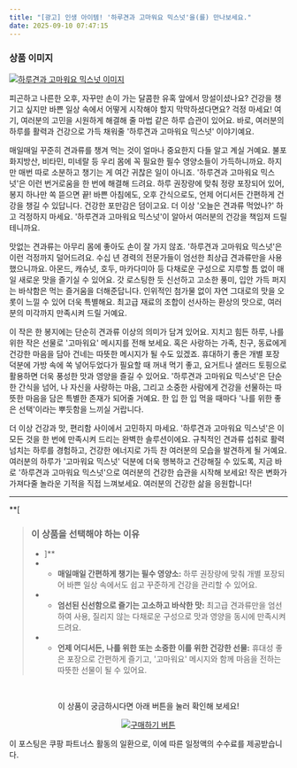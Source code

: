 ```yaml
---
title: "[광고] 인생 아이템! '하루견과 고마워요 믹스넛'을(를) 만나보세요."
date: 2025-09-10 07:47:15
---
```

### 상품 이미지
[![하루견과 고마워요 믹스넛 이미지](https://ads-partners.coupang.com/image1/ZyULUj6OWrrATOo2Z8WrGulCgVoq-Ke_vzcQ48atppCJOkc-hG2C4YBcTITgarKHWdjmvY4b9-8xO0WlvakIROSZsTdGQlfiOtecFI2UOG7eQeszeydOiuzu-T7UxqhjuiDoGp-gUZL41bInX63akCLaHanbqC3aKMdOGCUFIPoXosD4eDCKgy_joIYRfqQKwj6bf5gAjbp3Flor0EE0wZhy7eUDgFiRNu_-_SZvKUPb9bDiR3XIvgqqnRVNJQjLBy8CGl1f8EoGvt-VlQxVEPO51w==)](https://link.coupang.com/re/AFFSDP?lptag=AF8916626&pageKey=7783867131&itemId=21043190581&vendorItemId=73982275395&traceid=V0-153-f80d4b38c556e23e&requestid=20250910164657065185148791&token=31850C%7CGM)

피곤하고 나른한 오후, 자꾸만 손이 가는 달콤한 유혹 앞에서 망설이셨나요? 건강을 챙기고 싶지만 바쁜 일상 속에서 어떻게 시작해야 할지 막막하셨다면요? 걱정 마세요! 여기, 여러분의 고민을 시원하게 해결해 줄 마법 같은 하루 습관이 있어요. 바로, 여러분의 하루를 활력과 건강으로 가득 채워줄 '하루견과 고마워요 믹스넛' 이야기예요.

매일매일 꾸준히 견과류를 챙겨 먹는 것이 얼마나 중요한지 다들 알고 계실 거예요. 불포화지방산, 비타민, 미네랄 등 우리 몸에 꼭 필요한 필수 영양소들이 가득하니까요. 하지만 매번 따로 소분하고 챙기는 게 여간 귀찮은 일이 아니죠. '하루견과 고마워요 믹스넛'은 이런 번거로움을 한 번에 해결해 드려요. 하루 권장량에 맞춰 정량 포장되어 있어, 봉지 하나만 쏙 뜯으면 끝! 바쁜 아침에도, 오후 간식으로도, 언제 어디서든 간편하게 건강을 챙길 수 있답니다. 건강한 포만감은 덤이고요. 더 이상 '오늘은 견과류 먹었나?' 하고 걱정하지 마세요. '하루견과 고마워요 믹스넛'이 알아서 여러분의 건강을 책임져 드릴 테니까요.

맛없는 견과류는 아무리 몸에 좋아도 손이 잘 가지 않죠. '하루견과 고마워요 믹스넛'은 이런 걱정까지 덜어드려요. 수십 년 경력의 전문가들이 엄선한 최상급 견과류만을 사용했으니까요. 아몬드, 캐슈넛, 호두, 마카다미아 등 다채로운 구성으로 지루할 틈 없이 매일 새로운 맛을 즐기실 수 있어요. 갓 로스팅한 듯 신선하고 고소한 풍미, 입안 가득 퍼지는 바삭함은 먹는 즐거움을 더해준답니다. 인위적인 첨가물 없이 자연 그대로의 맛을 오롯이 느낄 수 있어 더욱 특별해요. 최고급 재료의 조합이 선사하는 환상의 맛으로, 여러분의 미각까지 만족시켜 드릴 거예요.

이 작은 한 봉지에는 단순히 견과류 이상의 의미가 담겨 있어요. 지치고 힘든 하루, 나를 위한 작은 선물로 '고마워요' 메시지를 전해 보세요. 혹은 사랑하는 가족, 친구, 동료에게 건강한 마음을 담아 건네는 따뜻한 메시지가 될 수도 있겠죠. 휴대하기 좋은 개별 포장 덕분에 가방 속에 쏙 넣어두었다가 필요할 때 꺼내 먹기 좋고, 요거트나 샐러드 토핑으로 활용하면 더욱 풍성한 맛과 영양을 즐길 수 있어요. '하루견과 고마워요 믹스넛'은 단순한 간식을 넘어, 나 자신을 사랑하는 마음, 그리고 소중한 사람에게 건강을 선물하는 따뜻한 마음을 담은 특별한 존재가 되어줄 거예요. 한 입 한 입 먹을 때마다 '나를 위한 좋은 선택'이라는 뿌듯함을 느끼실 거랍니다.

더 이상 건강과 맛, 편리함 사이에서 고민하지 마세요. '하루견과 고마워요 믹스넛'은 이 모든 것을 한 번에 만족시켜 드리는 완벽한 솔루션이에요. 규칙적인 견과류 섭취로 활력 넘치는 하루를 경험하고, 건강한 에너지로 가득 찬 여러분의 모습을 발견하게 될 거예요. 여러분의 하루가 '고마워요 믹스넛' 덕분에 더욱 행복하고 건강해질 수 있도록, 지금 바로 '하루견과 고마워요 믹스넛'으로 여러분의 건강한 습관을 시작해 보세요! 작은 변화가 가져다줄 놀라운 기적을 직접 느껴보세요. 여러분의 건강한 삶을 응원합니다!

---

**[


> ### 이 상품을 선택해야 하는 이유
> - ]**
> - *   **매일매일 간편하게 챙기는 필수 영양소:** 하루 권장량에 맞춰 개별 포장되어 바쁜 일상 속에서도 쉽고 꾸준하게 건강을 관리할 수 있어요.
> - *   **엄선된 신선함으로 즐기는 고소하고 바삭한 맛:** 최고급 견과류만을 엄선하여 사용, 질리지 않는 다채로운 구성으로 맛과 영양을 동시에 만족시켜 드려요.
> - *   **언제 어디서든, 나를 위한 또는 소중한 이를 위한 건강한 선물:** 휴대성 좋은 포장으로 간편하게 즐기고, '고마워요' 메시지와 함께 마음을 전하는 따뜻한 선물이 될 수 있어요.


<br>

<div align="center">
  <p>이 상품이 궁금하시다면 아래 버튼을 눌러 확인해 보세요!</p>
  <a href="https://link.coupang.com/re/AFFSDP?lptag=AF8916626&pageKey=7783867131&itemId=21043190581&vendorItemId=73982275395&traceid=V0-153-f80d4b38c556e23e&requestid=20250910164657065185148791&token=31850C%7CGM" target="_blank">
    <img src="https://img.shields.io/badge/지금 바로 구매하기-FF5722?style=for-the-badge&logo=coupa&logoColor=white" alt="구매하기 버튼">
  </a>
</div>

이 포스팅은 쿠팡 파트너스 활동의 일환으로, 이에 따른 일정액의 수수료를 제공받습니다.
